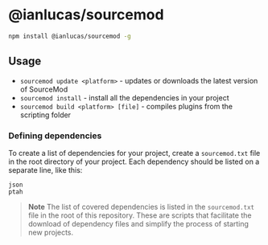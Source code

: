 # @ianlucas/sourcemod

```bash
npm install @ianlucas/sourcemod -g
```

## Usage

- `sourcemod update <platform>` - updates or downloads the latest version of SourceMod
- `sourcemod install` - install all the dependencies in your project
- `sourcemod build <platform> [file]` - compiles plugins from the scripting folder

### Defining dependencies

To create a list of dependencies for your project, create a `sourcemod.txt` file in the root directory of your project. Each dependency should be listed on a separate line, like this:

```
json
ptah
```

> **Note**
> The list of covered dependencies is listed in the `sourcemod.txt` file in the root of this repository. These are scripts that facilitate the download of dependency files and simplify the process of starting new projects.
